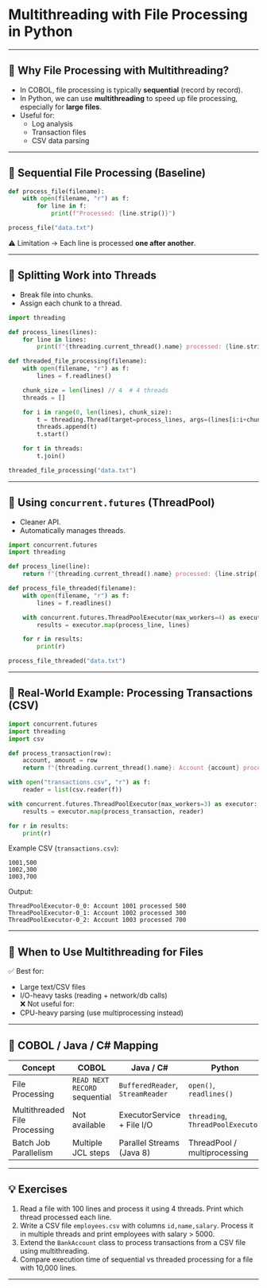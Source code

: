# Multithreading with File Processing in Python

---

## 🔹 Why File Processing with Multithreading?
- In COBOL, file processing is typically **sequential** (record by record).  
- In Python, we can use **multithreading** to speed up file processing, especially for **large files**.  
- Useful for:  
  - Log analysis  
  - Transaction files  
  - CSV data parsing  

---

## 🔹 Sequential File Processing (Baseline)
```python
def process_file(filename):
    with open(filename, "r") as f:
        for line in f:
            print(f"Processed: {line.strip()}")

process_file("data.txt")
```

⚠️ Limitation → Each line is processed **one after another**.  

---

## 🔹 Splitting Work into Threads
- Break file into chunks.  
- Assign each chunk to a thread.  

```python
import threading

def process_lines(lines):
    for line in lines:
        print(f"{threading.current_thread().name} processed: {line.strip()}")

def threaded_file_processing(filename):
    with open(filename, "r") as f:
        lines = f.readlines()

    chunk_size = len(lines) // 4  # 4 threads
    threads = []

    for i in range(0, len(lines), chunk_size):
        t = threading.Thread(target=process_lines, args=(lines[i:i+chunk_size],))
        threads.append(t)
        t.start()

    for t in threads:
        t.join()

threaded_file_processing("data.txt")
```

---

## 🔹 Using `concurrent.futures` (ThreadPool)
- Cleaner API.  
- Automatically manages threads.  

```python
import concurrent.futures
import threading

def process_line(line):
    return f"{threading.current_thread().name} processed: {line.strip()}"

def process_file_threaded(filename):
    with open(filename, "r") as f:
        lines = f.readlines()

    with concurrent.futures.ThreadPoolExecutor(max_workers=4) as executor:
        results = executor.map(process_line, lines)

    for r in results:
        print(r)

process_file_threaded("data.txt")
```

---

## 🔹 Real-World Example: Processing Transactions (CSV)
```python
import concurrent.futures
import threading
import csv

def process_transaction(row):
    account, amount = row
    return f"{threading.current_thread().name}: Account {account} processed {amount}"

with open("transactions.csv", "r") as f:
    reader = list(csv.reader(f))

with concurrent.futures.ThreadPoolExecutor(max_workers=3) as executor:
    results = executor.map(process_transaction, reader)

for r in results:
    print(r)
```

Example CSV (`transactions.csv`):
```
1001,500
1002,300
1003,700
```

Output:
```
ThreadPoolExecutor-0_0: Account 1001 processed 500
ThreadPoolExecutor-0_1: Account 1002 processed 300
ThreadPoolExecutor-0_2: Account 1003 processed 700
```

---

## 🔹 When to Use Multithreading for Files
✅ Best for:  
- Large text/CSV files  
- I/O-heavy tasks (reading + network/db calls)  
❌ Not useful for:  
- CPU-heavy parsing (use multiprocessing instead)  

---

## 🔹 COBOL / Java / C# Mapping
| Concept | COBOL | Java / C# | Python |
|---------|-------|-----------|--------|
| File Processing | `READ NEXT RECORD` sequential | `BufferedReader`, `StreamReader` | `open()`, `readlines()` |
| Multithreaded File Processing | Not available | ExecutorService + File I/O | `threading`, `ThreadPoolExecutor` |
| Batch Job Parallelism | Multiple JCL steps | Parallel Streams (Java 8) | ThreadPool / multiprocessing |

---

## 💡 Exercises
1. Read a file with 100 lines and process it using 4 threads. Print which thread processed each line.  
2. Write a CSV file `employees.csv` with columns `id,name,salary`. Process it in multiple threads and print employees with salary > 5000.  
3. Extend the `BankAccount` class to process transactions from a CSV file using multithreading.  
4. Compare execution time of sequential vs threaded processing for a file with 10,000 lines.  

---
